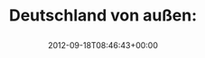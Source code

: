 ---
retweeted: false
source: <a href="http://twitter.com" rel="nofollow">Twitter Web Client</a>
entities:
  hashtags: []
  symbols: []
  user_mentions: []
  urls:
  - url: http://t.co/WLj8cTm4
    expanded_url: http://www.guardian.co.uk/world/interactive/2012/sep/17/germany-data-top-10s
    display_url: guardian.co.uk/world/interact…
    indices:
    - '23'
    - '43'
display_text_range:
- '0'
- '43'
favorite_count: '0'
id_str: '247979955932233728'
truncated: false
retweet_count: '2'
id: '247979955932233728'
possibly_sensitive: false
created_at: Tue Sep 18 08:46:43 +0000 2012
favorited: false
full_text: 'Deutschland von außen:'
lang: de
quote_url: http://www.guardian.co.uk/world/interactive/2012/sep/17/germany-data-top-10s
tags:
- pesos/twitter
date: '2012-09-18T08:46:43+00:00'
src: https://twitter.com/bascht/status/247979955932233728
original_url: https://twitter.com/bascht/status/247979955932233728
type: twitter_tweet
text: 'Deutschland von außen:'
title: 'Deutschland von außen:

  '

---